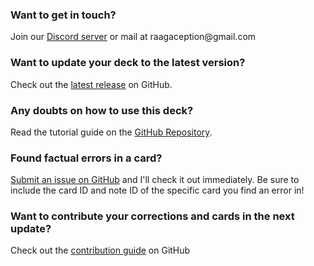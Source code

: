 <html>
<body>
<h3>Want to get in touch?</h3>
Join our <a href="https://discord.gg/kbSXsRTUC2">Discord server</a> or mail at raagaception@gmail.com
<h3>Want to update your deck to the latest version?</h3>
Check out the <a href="https://github.com/Raagaception/raagaception-12STD-CBSE-deck/releases/latest">latest release</a> on GitHub.
<h3>Any doubts on how to use this deck?</h3>
Read the tutorial guide on the <a href="https://github.com/Raagaception/raagaception-12STD-CBSE-deck/">GitHub Repository</a>.
<h3>Found factual errors in a card?</h3>
<a href="https://github.com/Raagaception/raagaception-12STD-CBSE-deck/issues/new?body=%0A%0A%0A---%0A%0AAnki+Note+ID+:%0A">Submit an issue on GitHub</a> and I&#39;ll check it out immediately. Be sure to include the card ID and note ID of the specific card you find an error in!</li>
<h3>Want to contribute your corrections and cards in the next update?</h3>
Check out the <a href="https://github.com/Raagaception/raagaception-12STD-CBSE-deck">contribution guide</a> on GitHub
</body>
</html>